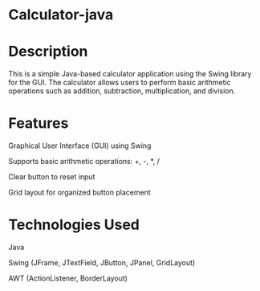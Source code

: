 # Calculator-java
# Description

This is a simple Java-based calculator application using the Swing library for the GUI. The calculator allows users to perform basic arithmetic operations such as addition, subtraction, multiplication, and division.

# Features

Graphical User Interface (GUI) using Swing

Supports basic arithmetic operations: +, -, *, /

Clear button to reset input

Grid layout for organized button placement

# Technologies Used

Java

Swing (JFrame, JTextField, JButton, JPanel, GridLayout)

AWT (ActionListener, BorderLayout)
